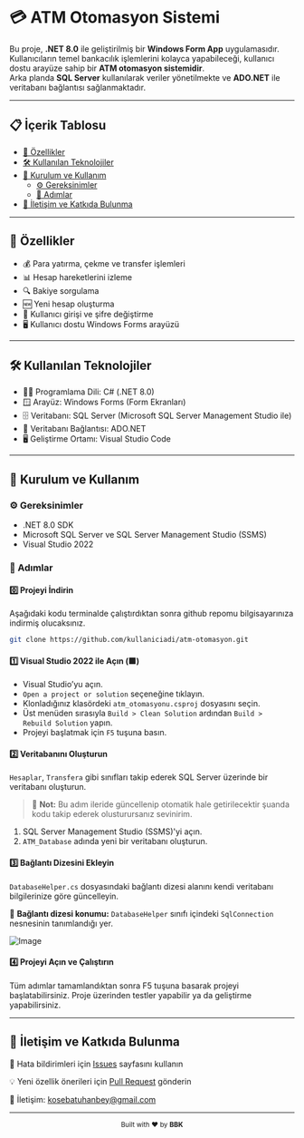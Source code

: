 ﻿# 💳 ATM Otomasyon Sistemi  
Bu proje, **.NET 8.0** ile geliştirilmiş bir **Windows Form App** uygulamasıdır.  
Kullanıcıların temel bankacılık işlemlerini kolayca yapabileceği, kullanıcı dostu arayüze sahip bir **ATM otomasyon sistemidir**.  
Arka planda **SQL Server** kullanılarak veriler yönetilmekte ve **ADO.NET** ile veritabanı bağlantısı sağlanmaktadır.

---

## 📋 İçerik Tablosu
- [🌟 Özellikler](#-özellikler)  
- [🛠️ Kullanılan Teknolojiler](#%EF%B8%8F-kullan%C4%B1lan-teknolojiler)    
- [📝 Kurulum ve Kullanım](#-kurulum-ve-kullanım)
  - [⚙️ Gereksinimler](#%EF%B8%8F-gereksinimler)
  - [🚀 Adımlar](#-adımlar)
- [🤝 İletişim ve Katkıda Bulunma](#-iletişim-ve-katkıda-bulunma)



---

## 🌟 Özellikler
- 💰 Para yatırma, çekme ve transfer işlemleri  
- 📊 Hesap hareketlerini izleme  
- 🔍 Bakiye sorgulama  
- 🆕 Yeni hesap oluşturma  
- 🔐 Kullanıcı girişi ve şifre değiştirme  
- 🖥️ Kullanıcı dostu Windows Forms arayüzü  

---

## 🛠️ Kullanılan Teknolojiler
- 👨‍💻 Programlama Dili: C# (.NET 8.0)  
- 🪟 Arayüz: Windows Forms (Form Ekranları)  
- 🗄️ Veritabanı: SQL Server (Microsoft SQL Server Management Studio ile)  
- 🔌 Veritabanı Bağlantısı: ADO.NET  
- 🖥️ Geliştirme Ortamı: Visual Studio Code  

---

## 📝 Kurulum ve Kullanım 

### ⚙️ Gereksinimler
- .NET 8.0 SDK  
- Microsoft SQL Server ve SQL Server Management Studio (SSMS)  
- Visual Studio 2022  

### 🚀 Adımlar

#### 0️⃣ Projeyi İndirin  
Aşağıdaki kodu terminalde çalıştırdıktan sonra github repomu bilgisayarınıza indirmiş olucaksınız.
``` bash
git clone https://github.com/kullaniciadi/atm-otomasyon.git
```

#### 1️⃣ Visual Studio 2022 ile Açın (🟪)

- Visual Studio’yu açın.  
- `Open a project or solution` seçeneğine tıklayın.  
- Klonladığınız klasördeki `atm_otomasyonu.csproj` dosyasını seçin.  
- Üst menüden sırasıyla `Build > Clean Solution` ardından `Build > Rebuild Solution` yapın.  
- Projeyi başlatmak için `F5` tuşuna basın.


#### 2️⃣ Veritabanını Oluşturun

`Hesaplar`, `Transfera` gibi sınıfları takip ederek SQL Server üzerinde bir veritabanı oluşturun.

> 📝 **Not:** Bu adım ileride güncellenip otomatik hale getirilecektir şuanda kodu takip ederek olusturursanız sevinirim.

1. SQL Server Management Studio (SSMS)'yi açın.  
2. `ATM_Database` adında yeni bir veritabanı oluşturun.

#### 3️⃣ Bağlantı Dizesini Ekleyin

`DatabaseHelper.cs` dosyasındaki bağlantı dizesi alanını kendi veritabanı bilgilerinize göre güncelleyin.

📌 **Bağlantı dizesi konumu:**
`DatabaseHelper` sınıfı içindeki `SqlConnection` nesnesinin tanımlandığı yer.

![Image](https://github.com/user-attachments/assets/3e94bfa2-e1ff-4b21-a157-ada3913b6296)

#### 4️⃣ Projeyi Açın ve Çalıştırın

Tüm adımlar tamamlandıktan sonra F5 tuşuna basarak projeyi başlatabilirsiniz.
Proje üzerinden testler yapabilir ya da geliştirme yapabilirsiniz.

---
## 🤝 İletişim ve Katkıda Bulunma

🐛 Hata bildirimleri için [Issues](https://github.com/Batuhanbey-kose/atm_otomasyonu/issues) sayfasını kullanın

💡 Yeni özellik önerileri için [Pull Request](https://github.com/Batuhanbey-kose/atm_otomasyonu/pulls) gönderin

📧 İletişim: kosebatuhanbey@gmail.com

---
<p align="center">
  <small>Built with ❤️ by <strong>BBK</strong>
</p>
